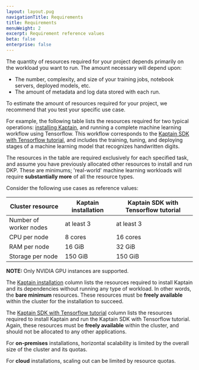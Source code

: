 ```yaml
---
layout: layout.pug
navigationTitle: Requirements
title: Requirements
menuWeight: 2
excerpt: Requirement reference values
beta: false
enterprise: false
---
```


The quantity of resources required for your project depends primarily on the workload you want to run. The amount necessary will depend upon:

- The number, complexity, and size of your training jobs, notebook servers, deployed models, etc.
- The amount of metadata and log data stored with each run.

To estimate the amount of resources required for your project, we recommend that you test your specific use case.

For example, the following table lists the resources required for two typical operations: [installing Kaptain][install], and running a complete machine learning workflow using Tensorflow. This workflow corresponds to the [Kaptain SDK with Tensorflow tutorial][tensorflow], and includes the training, tuning, and deploying stages of a machine learning model that recognizes handwritten digits.

The resources in the table are required exclusively for each specified task, and assume you have previously allocated other resources to install and run DKP. These are minimums; 'real-world' machine learning workloads will require **substantially more** of all the resource types.

Consider the following use cases as reference values:

| Cluster resource       | Kaptain installation | Kaptain SDK with Tensorflow tutorial |
|------------------------|----------------------|--------------------------------------|
| Number of worker nodes | at least 3           | at least 3                           |
| CPU per node           | 8 cores              | 16 cores                             |
| RAM per node           | 16 GiB               | 32 GiB                               |
| Storage per node       | 150 GiB              | 150 GiB                              |

<p class="message--note"><strong>NOTE: </strong>Only NVIDIA GPU instances are supported.</p>

The [Kaptain installation][install] column lists the resources required to install Kaptain and its dependencies without running any type of workload. In other words, the **bare minimum** resources. These resources must be **freely available** within the cluster for the installation to succeed.

The [Kaptain SDK with Tensorflow tutorial][tensorflow] column lists the resources required to install Kaptain and run the Kaptain SDK with Tensorflow tutorial. Again, these resources must be **freely available** within the cluster, and should not be allocated to any other applications.

For **on-premises** installations, horizontal scalability is limited by the overall size of the cluster and its quotas.

For **cloud** installations, scaling out can be limited by resource quotas.

[install]: ../
[tensorflow]: ../../tutorials/sdk/tensorflow/
